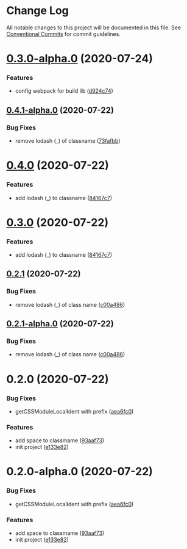 # Change Log

All notable changes to this project will be documented in this file.
See [Conventional Commits](https://conventionalcommits.org) for commit guidelines.

# [0.3.0-alpha.0](https://github.com/cattuan/split-bill/compare/@zpi/bundler@0.4.1-alpha.0...@zpi/bundler@0.3.0-alpha.0) (2020-07-24)


### Features

* config webpack for build lib ([d924c74](https://github.com/cattuan/split-bill/commit/d924c741371b2af1d23dce5bf644c341d9da4962))





## [0.4.1-alpha.0](https://github.com/cattuan/split-bill/compare/@zpi/bundler@0.4.0...@zpi/bundler@0.4.1-alpha.0) (2020-07-22)


### Bug Fixes

* remove lodash (_) of classname ([73fafbb](https://github.com/cattuan/split-bill/commit/73fafbbf7eb9c7907e336a4d8f51a342991dccf6))





# [0.4.0](https://github.com/cattuan/split-bill/compare/@zpi/bundler@0.2.1...@zpi/bundler@0.4.0) (2020-07-22)


### Features

* add lodash (_) to classname ([84167c7](https://github.com/cattuan/split-bill/commit/84167c7d069014d9d3efa9d3dcb498594de67c59))





# [0.3.0](https://github.com/cattuan/split-bill/compare/@zpi/bundler@0.2.1...@zpi/bundler@0.3.0) (2020-07-22)


### Features

* add lodash (_) to classname ([84167c7](https://github.com/cattuan/split-bill/commit/84167c7d069014d9d3efa9d3dcb498594de67c59))





## [0.2.1](https://github.com/cattuan/split-bill/compare/@zpi/bundler@0.2.0...@zpi/bundler@0.2.1) (2020-07-22)


### Bug Fixes

* remove lodash (_) of class name ([c00a486](https://github.com/cattuan/split-bill/commit/c00a486ec49915f50c2177d1af6ed75d088129d5))





## [0.2.1-alpha.0](https://github.com/cattuan/split-bill/compare/@zpi/bundler@0.2.0...@zpi/bundler@0.2.1-alpha.0) (2020-07-22)


### Bug Fixes

* remove lodash (_) of class name ([c00a486](https://github.com/cattuan/split-bill/commit/c00a486ec49915f50c2177d1af6ed75d088129d5))





# 0.2.0 (2020-07-22)


### Bug Fixes

* getCSSModuleLocalIdent with prefix ([aea6fc0](https://github.com/cattuan/split-bill/commit/aea6fc06378c65a012b82f0e577c26370c91fe42))


### Features

* add space to classmame ([93aaf73](https://github.com/cattuan/split-bill/commit/93aaf737a2aaeeedcd5ee62bcc75ef8cf9834b59))
* init project ([e133e82](https://github.com/cattuan/split-bill/commit/e133e820f44e1bc113c73d5b427c3296feaa12fc))





# 0.2.0-alpha.0 (2020-07-22)


### Bug Fixes

* getCSSModuleLocalIdent with prefix ([aea6fc0](https://github.com/cattuan/split-bill/commit/aea6fc06378c65a012b82f0e577c26370c91fe42))


### Features

* add space to classmame ([93aaf73](https://github.com/cattuan/split-bill/commit/93aaf737a2aaeeedcd5ee62bcc75ef8cf9834b59))
* init project ([e133e82](https://github.com/cattuan/split-bill/commit/e133e820f44e1bc113c73d5b427c3296feaa12fc))
